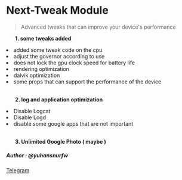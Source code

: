 <h1>Next-Tweak Module</h1>

<blockquote>Advanced tweaks that can improve your device's performance</blockquote>

<ol><b>1. some tweaks added</b></ol>
  <li> added some tweak code on the cpu </li>
  <li> adjust the governor according to use </li>
  <li> does not lock the gpu clock speed for battery life </li>
  <li> rendering optimization</li>
  <li> dalvik optimization</li>
  <li> some props that can support the performance of the device</li><br/>

<ol><b>2. log and application optimization</b></ol>
  <li>Disable Logcat</li>
  <li>Disable Logd</li>
  <li>disable some google apps that are not important</li><br/>
  
<ol><b>3. Unlimited Google Photo ( maybe )</b></ol>

<h5> Author : @yuhansnurfw </h5>

<a href='http://t.me/yuhansnurfw'>Telegram</a>
